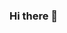 ### Hi there 👋

<!--
**afaf-tech/afaf-tech** is a ✨ _special_ ✨ repository because its `README.md` (this file) appears on your GitHub profile.

Here are some ideas to get you started:

- 🔭 I’m currently working on some laravel projects application.
- 🌱 I’m currently learning node js.
- 👯 I’m looking to collaborate on github
- 🤔 I’m looking for help with ...
- 📫 How to reach me: ...
- 😄 Pronouns: ...
- ⚡ Fun fact: ...
-->

